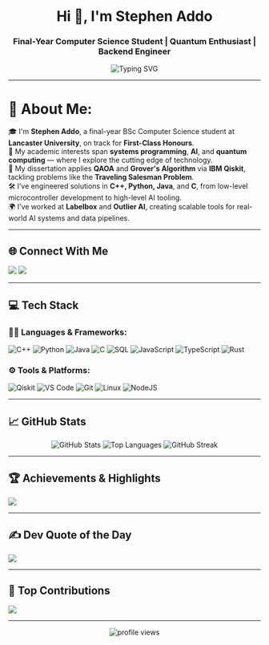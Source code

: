 <h1 align="center">Hi 👋, I'm Stephen Addo</h1>
<h3 align="center">Final-Year Computer Science Student | Quantum Enthusiast | Backend Engineer</h3>

<p align="center">
  <img src="https://readme-typing-svg.demolab.com?font=Fira+Code&weight=500&size=22&pause=1000&color=F7F7F7&center=true&vCenter=true&width=435&lines=Building+future-ready+systems+with+C%2B%2B+%26+Python;Quantum+Computing+%7C+AI+%7C+Backend+Engineering;Always+Learning+%E2%9C%85+Always+Improving+%E2%9C%A8" alt="Typing SVG" />
</p>

---

# 💫 About Me:
🎓 I'm **Stephen Addo**, a final-year BSc Computer Science student at **Lancaster University**, on track for **First-Class Honours**.  
🧠 My academic interests span **systems programming**, **AI**, and **quantum computing** — where I explore the cutting edge of technology.  
🔬 My dissertation applies **QAOA** and **Grover's Algorithm** via **IBM Qiskit**, tackling problems like the **Traveling Salesman Problem**.  
🛠️ I’ve engineered solutions in **C++, Python, Java**, and **C**, from low-level microcontroller development to high-level AI tooling.  
🌍 I’ve worked at **Labelbox** and **Outlier AI**, creating scalable tools for real-world AI systems and data pipelines.

---

## 🌐 Connect With Me
<p align="left">
  <a href="https://www.linkedin.com/in/stephen-addo-568b43215/" target="_blank"><img src="https://img.shields.io/badge/LinkedIn-%230077B5.svg?style=for-the-badge&logo=linkedin&logoColor=white" /></a>
  <a href="mailto:a.stephenyeboah04@gmail.com"><img src="https://img.shields.io/badge/Email-D14836?style=for-the-badge&logo=gmail&logoColor=white" /></a>
</p>

---

## 💻 Tech Stack

### 👨‍💻 Languages & Frameworks:
![C++](https://img.shields.io/badge/C++-00599C?style=flat-square&logo=c%2B%2B&logoColor=white)
![Python](https://img.shields.io/badge/Python-3670A0?style=flat-square&logo=python&logoColor=ffdd54)
![Java](https://img.shields.io/badge/Java-ED8B00?style=flat-square&logo=openjdk&logoColor=white)
![C](https://img.shields.io/badge/C-00599C?style=flat-square&logo=c&logoColor=white)
![SQL](https://img.shields.io/badge/SQL-4479A1?style=flat-square&logo=mysql&logoColor=white)
![JavaScript](https://img.shields.io/badge/JavaScript-F7DF1E?style=flat-square&logo=javascript&logoColor=black)
![TypeScript](https://img.shields.io/badge/TypeScript-007ACC?style=flat-square&logo=typescript&logoColor=white)
![Rust](https://img.shields.io/badge/Rust-000000?style=flat-square&logo=rust&logoColor=white)

### ⚙️ Tools & Platforms:
![Qiskit](https://img.shields.io/badge/Qiskit-6929c4?style=flat-square&logo=ibm&logoColor=white)
![VS Code](https://img.shields.io/badge/VS_Code-007ACC?style=flat-square&logo=visual-studio-code&logoColor=white)
![Git](https://img.shields.io/badge/Git-F05032?style=flat-square&logo=git&logoColor=white)
![Linux](https://img.shields.io/badge/Linux-FCC624?style=flat-square&logo=linux&logoColor=black)
![NodeJS](https://img.shields.io/badge/Node.js-339933?style=flat-square&logo=nodedotjs&logoColor=white)

---

## 📈 GitHub Stats
<div align="center">
  <img src="https://github-readme-stats.vercel.app/api?username=Steve-IX&show_icons=true&theme=transparent&hide_border=false&count_private=true" alt="GitHub Stats" />
  <img src="https://github-readme-stats.vercel.app/api/top-langs/?username=Steve-IX&layout=compact&theme=transparent&hide_border=false" alt="Top Languages" />
  <img src="https://nirzak-streak-stats.vercel.app/?user=Steve-IX&theme=transparent&hide_border=false" alt="GitHub Streak" />
</div>

---

## 🏆 Achievements & Highlights
![](https://github-profile-trophy.vercel.app/?username=Steve-IX&theme=transparent&no-frame=false&no-bg=true&margin-w=4)

---

## ✍️ Dev Quote of the Day
![](https://quotes-github-readme.vercel.app/api?type=horizontal&theme=transparent)

---

## 🚀 Top Contributions
![](https://github-contributor-stats.vercel.app/api?username=Steve-IX&limit=5&theme=transparent&combine_all_yearly_contributions=true)

---

<p align="center">
  <img src="https://visitcount.itsvg.in/api?id=Steve-IX&icon=0&color=0" alt="profile views" />
</p>

<!-- Proudly enhanced using Awesome GitHub Profile README inspiration: https://github.com/abhisheknaiidu/awesome-github-profile-readme -->

